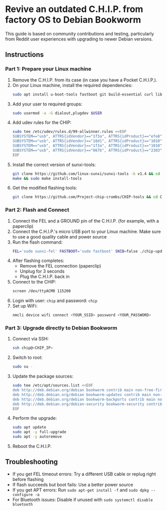 # Revive an outdated C.H.I.P. from factory OS to Debian Bookworm
This guide is based on community contributions and testing, particularly from Reddit user experiences with upgrading to newer Debian versions.

## Instructions
### Part 1: Prepare your Linux machine
1. Remove the C.H.I.P. from its case (in case you have a Pocket C.H.I.P.).
2. On your Linux machine, install the required dependencies:
    ```bash
    sudo apt install u-boot-tools fastboot git build-essential curl libusb-1.0-0-dev pkg-config
    ```
3. Add your user to required groups:
    ```bash
    sudo usermod -a -G dialout,plugdev $USER
    ```
4. Add udev rules for the CHIP:
    ```bash
    sudo tee /etc/udev/rules.d/99-allwinner.rules <<EOF
    SUBSYSTEM=="usb", ATTRS{idVendor}=="1f3a", ATTRS{idProduct}=="efe8", GROUP="plugdev", MODE="0660" SYMLINK+="usb-chip"
    SUBSYSTEM=="usb", ATTRS{idVendor}=="18d1", ATTRS{idProduct}=="1010", GROUP="plugdev", MODE="0660" SYMLINK+="usb-chip-fastboot"
    SUBSYSTEM=="usb", ATTRS{idVendor}=="1f3a", ATTRS{idProduct}=="1010", GROUP="plugdev", MODE="0660" SYMLINK+="usb-chip-fastboot"
    SUBSYSTEM=="usb", ATTRS{idVendor}=="067b", ATTRS{idProduct}=="2303", GROUP="plugdev", MODE="0660" SYMLINK+="usb-serial-adapter"
    EOF
    ```
5. Install the correct version of sunxi-tools:
    ```bash
    git clone https://github.com/linux-sunxi/sunxi-tools -b v1.4 && cd sunxi-tools
    make && sudo make install-tools
    ```
6. Get the modified flashing tools:
    ```bash
    git clone https://github.com/Project-chip-crumbs/CHIP-tools && cd CHIP-tools
    ```

### Part 2: Flash and Connect
1. Connect the FEL and a GROUND pin of the C.H.I.P. (for example, with a paperclip)
2. Connect the C.H.I.P.'s micro USB port to your Linux machine. Make sure to use a good quality cable and power source
3. Run the flash command:
    ```bash
    FEL='sudo sunxi-fel' FASTBOOT='sudo fastboot' SNIB=false ./chip-update-firmware.sh -s
    ```
4. After flashing completes:
    - Remove the FEL connection (paperclip)
    - Unplug for 3 seconds
    - Plug the C.H.I.P. back in
5. Connect to the CHIP:
    ```bash
    screen /dev/ttyACM0 115200
    ```
6. Login with user: `chip` and password: `chip`
7. Set up WiFi:
    ```bash
    nmcli device wifi connect <YOUR_SSID> password <YOUR_PASSWORD>
    ```

### Part 3: Upgrade directly to Debian Bookworm
1. Connect via SSH:
    ```bash
    ssh chip@<CHIP_IP>
    ```
2. Switch to root:
    ```bash
    sudo su -
    ```
3. Update the package sources:
    ```bash
    sudo tee /etc/apt/sources.list <<EOF
    deb http://deb.debian.org/debian bookworm contrib main non-free-firmware
    deb http://deb.debian.org/debian bookworm-updates contrib main non-free-firmware
    deb http://deb.debian.org/debian bookworm-backports contrib main non-free-firmware
    deb http://deb.debian.org/debian-security bookworm-security contrib main non-free-firmware
    EOF
    ```
4. Perform the upgrade:
    ```bash
    sudo apt update
    sudo apt -y full-upgrade
    sudo apt -y autoremove
    ```
5. Reboot the C.H.I.P.

## Troubleshooting
- If you get FEL timeout errors: Try a different USB cable or replug right before flashing
- If flash succeeds but boot fails: Use a better power source
- If you get APT errors: Run `sudo apt-get install -f` and `sudo dpkg --configure -a`
- For Bluetooth issues: Disable if unused with `sudo systemctl disable bluetooth`
